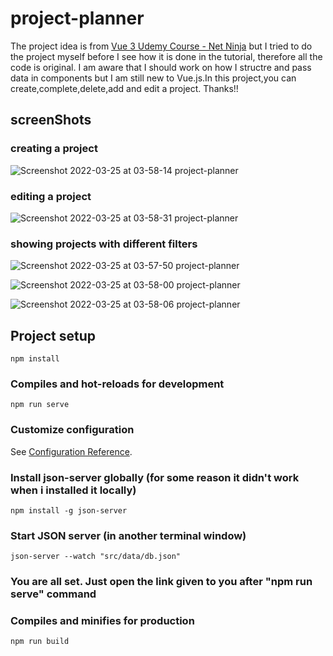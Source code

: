 # project-planner

The project idea is from [Vue 3 Udemy Course - Net Ninja](https://www.udemy.com/course/build-web-apps-with-vuejs-firebase/) but I tried to do the project myself before I see how it is done in the tutorial, therefore all the code is original. I am aware that I should work on how I structre and pass data in components but I am still new to Vue.js.In this project,you can create,complete,delete,add and edit a project. Thanks!!

## screenShots

### creating a project

![Screenshot 2022-03-25 at 03-58-14 project-planner](https://user-images.githubusercontent.com/81798641/160026537-1cf30ae7-dc2c-41f3-a8f0-f4de4b5cdf8b.png)

### editing a project

![Screenshot 2022-03-25 at 03-58-31 project-planner](https://user-images.githubusercontent.com/81798641/160026450-7261f7c1-5e7a-4e16-9879-7cfed5883688.png)

### showing projects with different filters


![Screenshot 2022-03-25 at 03-57-50 project-planner](https://user-images.githubusercontent.com/81798641/160026634-d38f47ab-0059-460e-9ae8-7c8da3d197eb.png)

![Screenshot 2022-03-25 at 03-58-00 project-planner](https://user-images.githubusercontent.com/81798641/160026659-3ad46e0e-0cf7-4ebf-bb9f-8d44167eeff0.png)

![Screenshot 2022-03-25 at 03-58-06 project-planner](https://user-images.githubusercontent.com/81798641/160026702-49ee0840-f289-43ea-85c5-70d95ff7899a.png)



## Project setup
```
npm install
```

### Compiles and hot-reloads for development
```
npm run serve
```

### Customize configuration
See [Configuration Reference](https://cli.vuejs.org/config/).

### Install json-server globally (for some reason it didn't work when i installed it locally)
```
npm install -g json-server
```

### Start JSON server (in another terminal window)
```
json-server --watch "src/data/db.json"
```

### You are all set. Just open the link given to you after "npm run serve" command


### Compiles and minifies for production
```
npm run build
```

